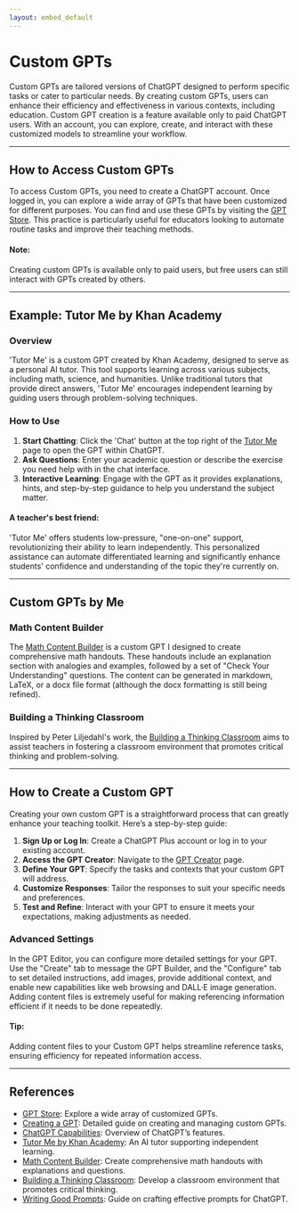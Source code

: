 ```yaml
---
layout: embed_default
---
```


# Custom GPTs

Custom GPTs are tailored versions of ChatGPT designed to perform specific tasks or cater to particular needs. By creating custom GPTs, users can enhance their efficiency and effectiveness in various contexts, including education. Custom GPT creation is a feature available only to paid ChatGPT users. With an account, you can explore, create, and interact with these customized models to streamline your workflow.

* * *

## How to Access Custom GPTs

To access Custom GPTs, you need to create a ChatGPT account. Once logged in, you can explore a wide array of GPTs that have been customized for different purposes. You can find and use these GPTs by visiting the [GPT Store](https://chatgpt.com/gpts). This practice is particularly useful for educators looking to automate routine tasks and improve their teaching methods.

<div class="alert alert-block alert-info">
<h4>Note:</h4> Creating custom GPTs is available only to paid users, but free users can still interact with GPTs created by others.
</div>

* * *

## Example: Tutor Me by Khan Academy

### Overview

'Tutor Me' is a custom GPT created by Khan Academy, designed to serve as a personal AI tutor. This tool supports learning across various subjects, including math, science, and humanities. Unlike traditional tutors that provide direct answers, 'Tutor Me' encourages independent learning by guiding users through problem-solving techniques.

### How to Use

1. **Start Chatting**: Click the 'Chat' button at the top right of the [Tutor Me](https://chatgpt.com/g/g-hRCqiqVlM-tutor-me) page to open the GPT within ChatGPT.
2. **Ask Questions**: Enter your academic question or describe the exercise you need help with in the chat interface.
3. **Interactive Learning**: Engage with the GPT as it provides explanations, hints, and step-by-step guidance to help you understand the subject matter.

<div class="alert alert-block alert-info">
<h4>A teacher's best friend:</h4> 'Tutor Me' offers students low-pressure, "one-on-one" support, revolutionizing their ability to learn independently. This personalized assistance can automate differentiated learning and significantly enhance students' confidence and understanding of the topic they're currently on.
</div>

* * *

## Custom GPTs by Me

### Math Content Builder

The [Math Content Builder](https://chatgpt.com/g/g-38NiEiNWQ-math-content-builder) is a custom GPT I designed to create comprehensive math handouts. These handouts include an explanation section with analogies and examples, followed by a set of "Check Your Understanding" questions. The content can be generated in markdown, LaTeX, or a docx file format (although the docx formatting is still being refined).

### Building a Thinking Classroom

Inspired by Peter Liljedahl's work, the [Building a Thinking Classroom](https://chatgpt.com/g/g-DTEvkoQnU-building-thinking-classrooms) aims to assist teachers in fostering a classroom environment that promotes critical thinking and problem-solving. 

* * *

## How to Create a Custom GPT

Creating your own custom GPT is a straightforward process that can greatly enhance your teaching toolkit. Here’s a step-by-step guide:

1. **Sign Up or Log In**: Create a ChatGPT Plus account or log in to your existing account.
2. **Access the GPT Creator**: Navigate to the [GPT Creator](https://help.openai.com/en/articles/8554397-creating-a-gpt) page.
3. **Define Your GPT**: Specify the tasks and contexts that your custom GPT will address.
4. **Customize Responses**: Tailor the responses to suit your specific needs and preferences.
5. **Test and Refine**: Interact with your GPT to ensure it meets your expectations, making adjustments as needed.

### Advanced Settings

In the GPT Editor, you can configure more detailed settings for your GPT. Use the "Create" tab to message the GPT Builder, and the "Configure" tab to set detailed instructions, add images, provide additional context, and enable new capabilities like web browsing and DALL·E image generation. Adding content files is extremely useful for making referencing information efficient if it needs to be done repeatedly.

<div class="alert alert-block alert-info">
<h4>Tip:</h4> Adding content files to your Custom GPT helps streamline reference tasks, ensuring efficiency for repeated information access.
</div>

* * *

## References

- [GPT Store](https://chatgpt.com/gpts): Explore a wide array of customized GPTs.
- [Creating a GPT](https://help.openai.com/en/articles/8554397-creating-a-gpt): Detailed guide on creating and managing custom GPTs.
- [ChatGPT Capabilities](https://help.openai.com/en/articles/9260256-chatgpt-capabilities-overview): Overview of ChatGPT’s features.
- [Tutor Me by Khan Academy](https://chatgpt.com/g/g-hRCqiqVlM-tutor-me): An AI tutor supporting independent learning.
- [Math Content Builder](https://chatgpt.com/g/g-38NiEiNWQ-math-content-builder): Create comprehensive math handouts with explanations and questions.
- [Building a Thinking Classroom](https://chatgpt.com/g/g-DTEvkoQnU-building-thinking-classrooms): Develop a classroom environment that promotes critical thinking.
- [Writing Good Prompts](https://teaghan.github.io/AI-Enhanced-Education/md_files/writing_prompts.html): Guide on crafting effective prompts for ChatGPT.